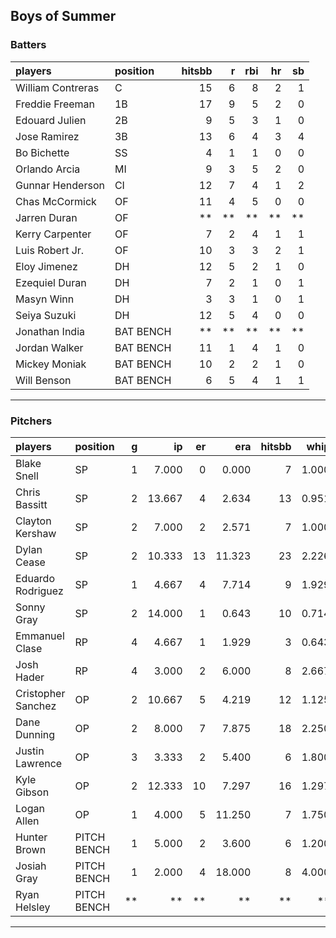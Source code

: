 ## Boys of Summer

### Batters

 
|players           |position  | hitsbb|  r| rbi| hr| sb| 
|:-----------------|:---------|------:|--:|---:|--:|--:| 
|William Contreras |C         |     15|  6|   8|  2|  1| 
|Freddie Freeman   |1B        |     17|  9|   5|  2|  0| 
|Edouard Julien    |2B        |      9|  5|   3|  1|  0| 
|Jose Ramirez      |3B        |     13|  6|   4|  3|  4| 
|Bo Bichette       |SS        |      4|  1|   1|  0|  0| 
|Orlando Arcia     |MI        |      9|  3|   5|  2|  0| 
|Gunnar Henderson  |CI        |     12|  7|   4|  1|  2| 
|Chas McCormick    |OF        |     11|  4|   5|  0|  0| 
|Jarren Duran      |OF        |     **| **|  **| **| **| 
|Kerry Carpenter   |OF        |      7|  2|   4|  1|  1| 
|Luis Robert Jr.   |OF        |     10|  3|   3|  2|  1| 
|Eloy Jimenez      |DH        |     12|  5|   2|  1|  0| 
|Ezequiel Duran    |DH        |      7|  2|   1|  0|  1| 
|Masyn Winn        |DH        |      3|  3|   1|  0|  1| 
|Seiya Suzuki      |DH        |     12|  5|   4|  0|  0| 
|Jonathan India    |BAT BENCH |     **| **|  **| **| **| 
|Jordan Walker     |BAT BENCH |     11|  1|   4|  1|  0| 
|Mickey Moniak     |BAT BENCH |     10|  2|   2|  1|  0| 
|Will Benson       |BAT BENCH |      6|  5|   4|  1|  1| 


* * *

### Pitchers

 
|players            |position    |  g|     ip| er|    era| hitsbb|  whip| so|  w| sv| 
|:------------------|:-----------|--:|------:|--:|------:|------:|-----:|--:|--:|--:| 
|Blake Snell        |SP          |  1|  7.000|  0|  0.000|      7| 1.000|  9|  1|  0| 
|Chris Bassitt      |SP          |  2| 13.667|  4|  2.634|     13| 0.951|  8|  1|  0| 
|Clayton Kershaw    |SP          |  2|  7.000|  2|  2.571|      7| 1.000|  9|  1|  0| 
|Dylan Cease        |SP          |  2| 10.333| 13| 11.323|     23| 2.226| 13|  1|  0| 
|Eduardo Rodriguez  |SP          |  1|  4.667|  4|  7.714|      9| 1.929|  1|  0|  0| 
|Sonny Gray         |SP          |  2| 14.000|  1|  0.643|     10| 0.714|  9|  1|  0| 
|Emmanuel Clase     |RP          |  4|  4.667|  1|  1.929|      3| 0.643|  4|  1|  3| 
|Josh Hader         |RP          |  4|  3.000|  2|  6.000|      8| 2.667|  6|  0|  1| 
|Cristopher Sanchez |OP          |  2| 10.667|  5|  4.219|     12| 1.125| 11|  1|  0| 
|Dane Dunning       |OP          |  2|  8.000|  7|  7.875|     18| 2.250| 10|  0|  0| 
|Justin Lawrence    |OP          |  3|  3.333|  2|  5.400|      6| 1.800|  3|  1|  0| 
|Kyle Gibson        |OP          |  2| 12.333| 10|  7.297|     16| 1.297| 10|  1|  0| 
|Logan Allen        |OP          |  1|  4.000|  5| 11.250|      7| 1.750|  2|  0|  0| 
|Hunter Brown       |PITCH BENCH |  1|  5.000|  2|  3.600|      6| 1.200|  9|  1|  0| 
|Josiah Gray        |PITCH BENCH |  1|  2.000|  4| 18.000|      8| 4.000|  2|  0|  0| 
|Ryan Helsley       |PITCH BENCH | **|     **| **|     **|     **|    **| **| **| **| 


* * *



